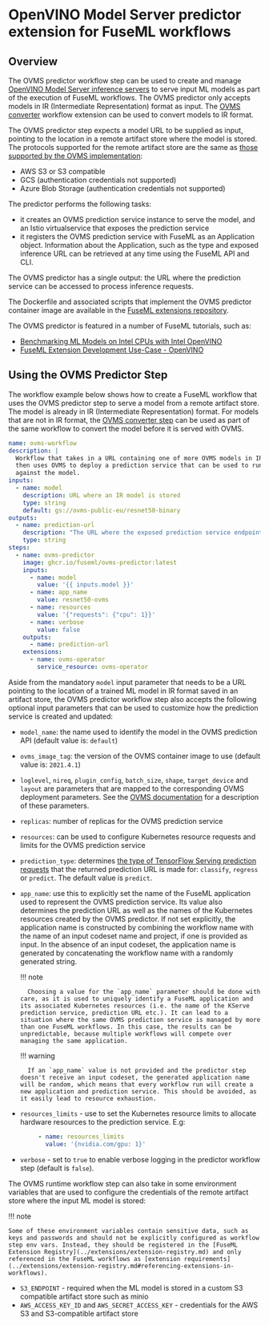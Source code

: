 # OpenVINO Model Server predictor extension for FuseML workflows

## Overview

The OVMS predictor workflow step can be used to create and manage [OpenVINO Model Server inference servers](https://docs.openvino.ai/latest/openvino_docs_ovms.html) to serve input ML models as part of the execution of FuseML workflows. The OVMS predictor only accepts models in IR (Intermediate Representation) format as input. The [OVMS converter](ovms-converter.md) workflow extension can be used to convert models to IR format.

The OVMS predictor step expects a model URL to be supplied as input, pointing to the location in a remote artifact store where the model is stored. The protocols supported for the remote artifact store are the same as [those supported by the OVMS implementation](https://github.com/openvinotoolkit/model_server/tree/v2021.3/deploy#model-repository): 

- AWS S3 or S3 compatible
- GCS (authentication credentials not supported)
- Azure Blob Storage (authentication credentials not supported)

The predictor performs the following tasks:

- it creates an OVMS prediction service instance to serve the model, and an Istio virtualservice that exposes the prediction service
- it registers the OVMS prediction service with FuseML as an Application object. Information about the Application, such as the type and exposed inference URL can be retrieved at any time using the FuseML API and CLI.

The OVMS predictor has a single output: the URL where the prediction service can be accessed to process inference requests.

The Dockerfile and associated scripts that implement the OVMS predictor container image are available in the [FuseML extensions repository](https://github.com/fuseml/extensions/tree/main/images/inference-services/ovms).

The OVMS predictor is featured in a number of FuseML tutorials, such as:

- [Benchmarking ML Models on Intel CPUs with Intel OpenVINO](../tutorials/openvino-mlflow.md)
- [FuseML Extension Development Use-Case - OpenVINO](../tutorials/openvino-extensions.md)

## Using the OVMS Predictor Step

The workflow example below shows how to create a FuseML workflow that uses the OVMS predictor step to serve a model from a remote artifact store. The model is already in IR (Intermediate Representation) format. For models that are not in IR format, the [OVMS converter step](ovms-converter.md) can be used as part of the same workflow to convert the model before it is served with OVMS.

```yaml
name: ovms-workflow
description: |
  Workflow that takes in a URL containing one of more OVMS models in IR format
  then uses OVMS to deploy a prediction service that can be used to run predictions
  against the model.
inputs:
  - name: model
    description: URL where an IR model is stored
    type: string
    default: gs://ovms-public-eu/resnet50-binary
outputs:
  - name: prediction-url
    description: "The URL where the exposed prediction service endpoint can be contacted to run predictions."
    type: string
steps:
  - name: ovms-predictor
    image: ghcr.io/fuseml/ovms-predictor:latest
    inputs:
      - name: model
        value: '{{ inputs.model }}'
      - name: app_name
        value: resnet50-ovms
      - name: resources
        value: '{"requests": {"cpu": 1}}'
      - name: verbose
        value: false
    outputs:
      - name: prediction-url
    extensions:
      - name: ovms-operator
        service_resource: ovms-operator
```

Aside from the mandatory `model` input parameter that needs to be a URL pointing to the location of a trained ML model in IR format saved in an artifact store, the OVMS predictor workflow step also accepts the following optional input parameters that can be used to customize how the prediction service is created and updated:

- `model_name`: the name used to identify the model in the OVMS prediction API (default value is: `default`)
- `ovms_image_tag`: the version of the OVMS container image to use (default value is: `2021.4.1`)
- `loglevel`, `nireq`, `plugin_config`, `batch_size`, `shape`, `target_device` and `layout` are parameters that are mapped to the corresponding OVMS deployment parameters. See the [OVMS documentation](https://github.com/openvinotoolkit/model_server/tree/main/deploy#helm-options-references) for a description of these parameters.
- `replicas`: number of replicas for the OVMS prediction service
- `resources`: can be used to configure Kubernetes resource requests and limits for the OVMS prediction service
- `prediction_type`: determines [the type of TensorFlow Serving prediction requests](https://www.tensorflow.org/tfx/serving/api_rest#classify_and_regress_api) that the returned prediction URL is made for: `classify`, `regress` or `predict`. The default value is `predict`.
- `app_name`: use this to explicitly set the name of the FuseML application used to represent the OVMS prediction service. Its value also determines the prediction URL as well as the names of the Kubernetes resources created by the OVMS predictor. If not set explicitly, the application name is constructed by combining the workflow name with the name of an input codeset name and project, if one is provided as input. In the absence of an input codeset, the application name is generated by concatenating the workflow name with a randomly generated string.

    !!! note

        Choosing a value for the `app_name` parameter should be done with care, as it is used to uniquely identify a FuseML application and its associated Kubernetes resources (i.e. the name of the KServe prediction service, prediction URL etc.). It can lead to a situation where the same OVMS prediction service is managed by more than one FuseML workflows. In this case, the results can be unpredictable, because multiple workflows will compete over managing the same application.
        
    !!! warning
    
        If an `app_name` value is not provided and the predictor step doesn't receive an input codeset, the generated application name will be random, which means that every workflow run will create a new application and prediction service. This should be avoided, as it easily lead to resource exhaustion.

- `resources_limits` - use to set the Kubernetes resource limits to allocate hardware resources to the prediction service. E.g:

    ```yaml
         - name: resources_limits
           value: '{nvidia.com/gpu: 1}'
    ```

- `verbose` - set to `true` to enable verbose logging in the predictor workflow step (default is `false`).

The OVMS runtime workflow step can also take in some environment variables that are used to configure the credentials of the remote artifact store where the input ML model is stored:

!!! note

    Some of these environment variables contain sensitive data, such as keys and passwords and should not be explicitly configured as workflow step env vars. Instead, they should be registered in the [FuseML Extension Registry](../extensions/extension-registry.md) and only referenced in the FuseML workflows as [extension requirements](../extensions/extension-registry.md#referencing-extensions-in-workflows).

- `S3_ENDPOINT` - required when the ML model is stored in a custom S3 compatible artifact store such as minio
- `AWS_ACCESS_KEY_ID` and `AWS_SECRET_ACCESS_KEY` - credentials for the AWS S3 and S3-compatible artifact store


